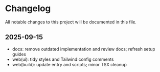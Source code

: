 # Changelog

All notable changes to this project will be documented in this file.

## 2025-09-15

- docs: remove outdated implementation and review docs; refresh setup guides
- web(ui): tidy styles and Tailwind config comments
- web(build): update entry and scripts; minor TSX cleanup


